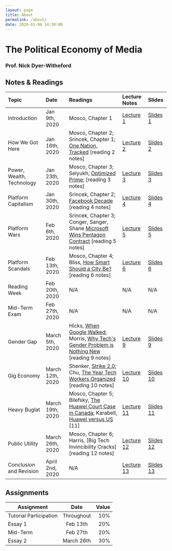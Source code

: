 ```yaml
---
layout: page
title: About
permalink: /about/
date: 2020-01-06 14:30:00
---
```


# The Political Economy of Media
### Prof. Nick Dyer-Witheford

## Notes & Readings

|   Topic                     |        Date       |                               Readings                                                            |   Lecture Notes  |   Slides   |
|:----------------------------|:------------------|:--------------------------------------------------------------------------------------------------|:-----------------|:-----------|
|   Introduction              | Jan 9th, 2020     |Mosco, Chapter 1                                                                                   | [Lecture 1]      | [Slides 1] |
|   How We Got Here           | Jan 16th, 2020    |Mosco, Chapter 2; Srincek, Chapter 1; [One Nation, Tracked] [reading 2 notes]                      | [Lecture 2]      | [Slides 2] |
|   Power, Wealth, Technology | Jan 23th, 2020    |Mosco, Chapter 3; Selyukh, [Optimized Prime]; [reading 3 notes]                                    | [Lecture 3]      | [Slides 3] |
|   Platform Capitalism       | Jan 30th, 2020    |Srincek, Chapter 2; [Facebook Decade] [reading 4 notes]                                            | [Lecture 4]      | [Slides 4] |
|   Platform Wars             | Feb 6th, 2020     |Srincek, Chapter 3; Conger, Sanger, Shane [Microsoft Wins Pentagon Contract] [reading 5 notes]     | [Lecture 5]      | [Slides 5] |
|   Platform Scandals         | Feb 13th, 2020    |Mosco, Chapter 4; Bliss, [How Smart Should a City Be?]  [reading 6 notes]                          | [Lecture 6]      | [Slides 6] |
|   Reading Week              | Feb 20th, 2020    |N/A                                                                                                | N/A              | N/A        |
|   Mid-Term Exam             | Feb 27th, 2020    |N/A                                                                                                | N/A              | N/A        |
|   Gender Gap                | March 5th, 2020   |Hicks, [When Google Walked]; Morris, [Why Tech's Gender Problem is Nothing New] [reading 9 notes]  | [Lecture 9]      | [Slides 9] |
|   Gig Economy               | March 12th, 2020  |Shenker, [Strike 2.0]; Chu, [The Year Tech Workers Organized] [reading 10 notes]                   | [Lecture 10]     | [Slides 10]|
|   Heavy Buglat              | March 19th, 2020  |Mosco, Chapter 5; Bilefsky, [The Huawei Court Case in Canada]; Karabell, [Huawei versus US] [11]   | [Lecture 11]     | [Slides 11]|
|   Public Utility            | March 26th, 2020  |Mosco, Chapter 6; Harris, [Big Tech Invincibility Cracks]     [reading 12 notes]                   | [Lecture 12]     | [Slides 12]|
|   Conclusion and Revision   | April 2nd, 2020   | N/A                                                                                               | [Lecture 13]     | [Slides 13]|

## Assignments

|   Assignment              |   Date  |     Value     |
| ------------------------- |:-------------:| -------:|
|   Tutorial Participation  |   Throughout  |   10%   |
|   Essay 1                 |   Feb 13th    |   20%   |
|   Mid-Term                |   Feb 27th    |   20%   |
|   Essay 2                 |   March 26th  |   30%   |


[Lecture 1]: lecture/0
[Lecture 2]: lecture/404
[Lecture 3]: lecture/404
[Lecture 4]: lecture/404
[Lecture 5]: lecture/404
[Lecture 6]: lecture/404
[Lecture 9]: lecture/404
[Lecture 10]: lecture/404
[Lecture 11]: lecture/404
[Lecture 12]: lecture/404
[Lecture 13]: lecture/404

[Slides 1]: lecture/404
[Slides 2]: /attachments/slides/2020-01-16.pdf
[Slides 3]: lecture/404
[Slides 4]: lecture/404
[Slides 5]: lecture/404
[Slides 6]: lecture/404
[Slides 9]: lecture/404
[Slides 10]: lecture/404
[Slides 11]: lecture/404
[Slides 12]: lecture/404
[Slides 13]: lecture/404

[One Nation, Tracked]: https://www.nytimes.com/interactive/2019/12/19/opinion/location-tracking-cell-phone.html
[Optimized Prime]: https://www.npr.org/2018/11/21/660168325/optimized-prime-how-ai-and-anticipation-power-amazons-1-hour-deliveries
[Facebook Decade]: https://arstechnica.com/tech-policy/2019/12/why-the-2010s-were-the-facebook-decade/
[Microsoft Wins Pentagon Contract]: platformwars.pdf
[How Smart Should a City Be?]: https://www.citylab.com/design/2018/09/how-smart-should-a-city-be-toronto-is-finding-out/569116/
[When Google Walked]: https://nymag.com/intelligencer/2019/02/can-the-google-walkout-bring-about-change-at-tech-companies.html
[Why Tech's Gender Problem is Nothing New]: https://www.theguardian.com/technology/2018/oct/11/tech-gender-problem-amazon-facebook-bias-women
[Strike 2.0]: https://www.theguardian.com/books/2019/aug/31/the-new-resistance-how-gig-economy-workers-are-fighting-back
[The Year Tech Workers Organized]: https://mashable.com/article/tech-workers-protest-2019/
[The Huawei Court Case in Canada]: attachments/readings/bugsplat.pdf
[Huawei versus US]: attachments/readings/bugsplat2.pdf